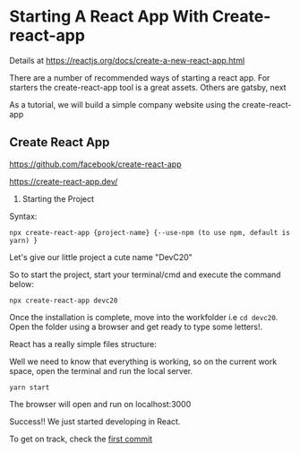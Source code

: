 # Starting A React App With Create-react-app

Details at https://reactjs.org/docs/create-a-new-react-app.html

There are a number of recommended ways of starting a react app.
For starters the create-react-app tool is a great assets. Others are
gatsby, next

As a tutorial, we will build a simple company website using the create-react-app

## Create React App

https://github.com/facebook/create-react-app

https://create-react-app.dev/

1. Starting the Project

Syntax:

```
npx create-react-app {project-name} {--use-npm (to use npm, default is yarn) }
```

Let's give our little project a cute name "DevC20"

So to start the project, start your terminal/cmd and execute the command below:

```shell
npx create-react-app devc20
```

Once the installation is complete, move into the workfolder i.e `cd devc20`. Open the folder using a browser and get ready to type some letters!.

React has a really simple files structure:

Well we need to know that everything is working, so on the current work space, open the terminal and run the local server.

```
yarn start
```

The browser will open and run on localhost:3000

Success!! We just started developing in React.

To get on track, check the [first commit](https://github.com/ChrisAchinga/react.ing/tree/6ea6e1e5c9ce863567933804a9eaf1b6681dd9d1)